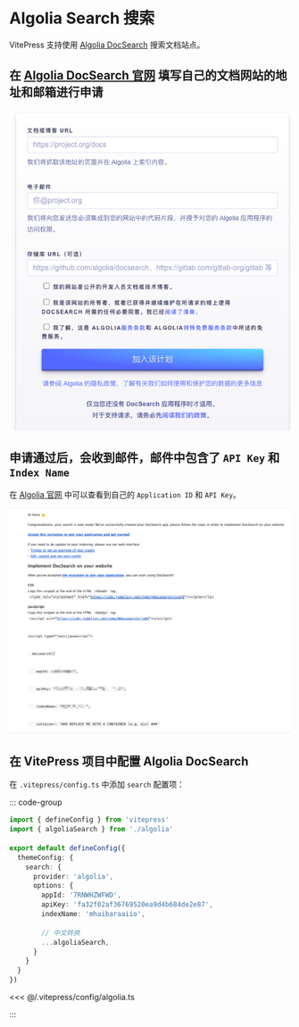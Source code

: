 # Algolia Search 搜索

VitePress 支持使用 [Algolia DocSearch](https://docsearch.algolia.com/docs/what-is-docsearch/) 搜索文档站点。

## 在 [Algolia DocSearch 官网](https://docsearch.algolia.com/apply) 填写自己的文档网站的地址和邮箱进行申请

![Algolia DocSearch 申请图片](/algolia/apply.png)

## 申请通过后，会收到邮件，邮件中包含了 `API Key` 和 `Index Name`

在 [Algolia 官网](https://dashboard.algolia.com/) 中可以查看到自己的 `Application ID` 和 `API Key`。

![Algolia DocSearch 申请通过图片](/algolia/apply-reply.png)

## 在 VitePress 项目中配置 Algolia DocSearch

在 `.vitepress/config.ts` 中添加 `search` 配置项：

::: code-group

```ts [config.ts]
import { defineConfig } from 'vitepress'
import { algoliaSearch } from './algolia'

export default defineConfig({
  themeConfig: {
    search: {
      provider: 'algolia',
      options: {
        appId: '7RNWHZWFWD',
        apiKey: 'fa32f02af36769520ea9d4b684de2e87',
        indexName: 'mhaibaraaiio',

        // 中文转换
        ...algoliaSearch,
      }
    }
  }
})
```

<<< @/.vitepress/config/algolia.ts

:::
